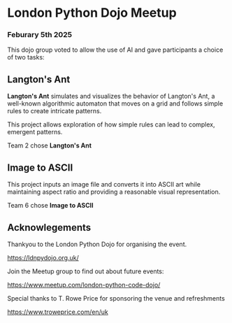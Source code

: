 # London Python Dojo Meetup 
### Feburary 5th 2025

This dojo group voted to allow the use of AI and gave participants a choice of two tasks:

##  Langton's Ant


 


**Langton's Ant** simulates and visualizes the behavior of Langton's Ant, a well-known algorithmic automaton that moves on a grid and follows simple rules to create intricate patterns.

This project allows exploration of how simple rules can lead to complex, emergent patterns.
  
Team 2 chose **Langton's Ant**

##  Image to ASCII 

 

This project inputs an image file and converts it into ASCII art while maintaining aspect ratio and providing a reasonable visual representation.

Team 6 chose **Image to ASCII**

## Acknowlegements

Thankyou to the London Python Dojo for organising the event.

https://ldnpydojo.org.uk/

Join the Meetup group to find out about future events:

https://www.meetup.com/london-python-code-dojo/

Special thanks to T. Rowe Price for sponsoring the venue and refreshments

https://www.troweprice.com/en/uk

